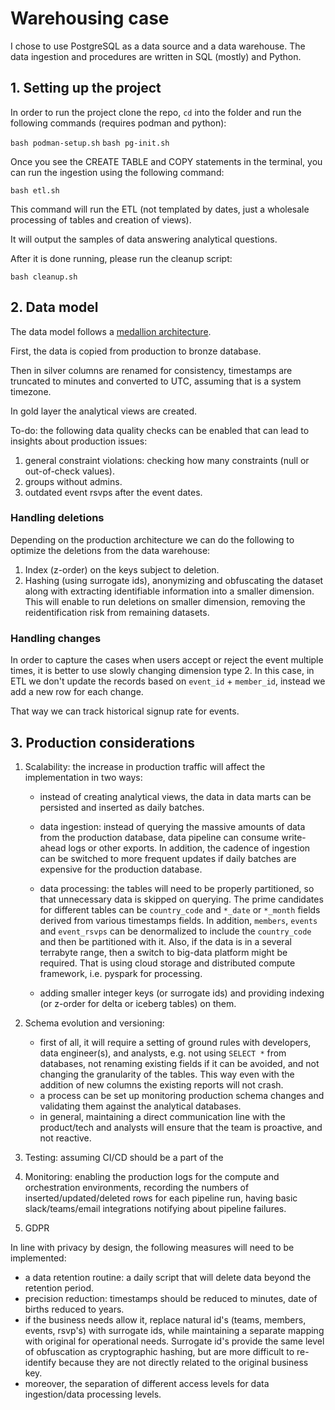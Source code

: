 # Warehousing case

I chose to use PostgreSQL as a data source and a data warehouse. The data ingestion and procedures are written in SQL (mostly) and Python.

## 1. Setting up the project

In order to run the project clone the repo, `cd` into the folder and run the following commands (requires podman and python):

`bash podman-setup.sh`
`bash pg-init.sh`

Once you see the CREATE TABLE and COPY statements in the terminal, you can run the ingestion using the following command:

`bash etl.sh`

This command will run the ETL (not templated by dates, just a wholesale processing of tables and creation of views).

It will output the samples of data answering analytical questions.

After it is done running, please run the cleanup script:

`bash cleanup.sh`

## 2. Data model

The data model follows a [medallion architecture](https://www.databricks.com/glossary/medallion-architecture).

First, the data is copied from production to bronze database.

Then in silver columns are renamed for consistency, timestamps are truncated to minutes and converted to UTC, assuming that is a system timezone.

In gold layer the analytical views are created.

To-do: the following data quality checks can be enabled that can lead to insights about production issues:

1. general constraint violations: checking how many constraints (null or out-of-check values).
2. groups without admins.
3. outdated event rsvps after the event dates.

### Handling deletions

Depending on the production architecture we can do the following to optimize the deletions from the data warehouse:

1. Index (z-order) on the keys subject to deletion.
2. Hashing (using surrogate ids), anonymizing and obfuscating the dataset along with extracting identifiable information into a smaller dimension. This will enable to run deletions on smaller dimension, removing the reidentification risk from remaining datasets.

### Handling changes

In order to capture the cases when users accept or reject the event multiple times, it is better to use slowly changing dimension type 2. In this case, in ETL we don't update the records based on `event_id` + `member_id`, instead we add a new row for each change.

That way we can track historical signup rate for events.

## 3. Production considerations

1. Scalability: the increase in production traffic will affect the implementation in two ways:

    * instead of creating analytical views, the data in data marts can be persisted and inserted as daily batches.

    * data ingestion: instead of querying the massive amounts of data from the production database, data pipeline can consume write-ahead logs or other exports. In addition, the cadence of ingestion can be switched to more frequent updates if daily batches are expensive for the production database.

    * data processing: the tables will need to be properly partitioned, so that unnecessary data is skipped on querying. The prime candidates for different tables can be `country_code` and `*_date` or `*_month` fields derived from various timestamps fields. In addition, `members`, `events` and `event_rsvps` can be denormalized to include the `country_code` and then be partitioned with it. Also, if the data is in a several terrabyte range, then a switch to big-data platform might be required. That is using cloud storage and distributed compute framework, i.e. pyspark for processing.

    * adding smaller integer keys (or surrogate ids) and providing indexing (or z-order for delta or iceberg tables) on them.

2. Schema evolution and versioning:
    * first of all, it will require a setting of ground rules with developers, data engineer(s), and analysts, e.g. not using `SELECT *` from databases, not renaming existing fields if it can be avoided, and not changing the granularity of the tables. This way even with the addition of new columns the existing reports will not crash.
    * a process can be set up monitoring production schema changes and validating them against the analytical databases.
    * in general, maintaining a direct communication line with the product/tech and analysts will ensure that the team is proactive, and not reactive.

3. Testing: assuming CI/CD should be a part of the 

4. Monitoring: enabling the production logs for the compute and orchestration environments, recording the numbers of inserted/updated/deleted rows for each pipeline run, having basic slack/teams/email integrations notifying about pipeline failures.

5. GDPR

In line with privacy by design, the following measures will need to be implemented:

* a data retention routine: a daily script that will delete data beyond the retention period.
* precision reduction: timestamps should be reduced to minutes, date of births reduced to years.
* if the business needs allow it, replace natural id's (teams, members, events, rsvp's) with surrogate ids, while maintaining a separate mapping with original for operational needs. Surrogate id's provide the same level of obfuscation as cryptographic hashing, but are more difficult to re-identify because they are not directly related to the original business key.
* moreover, the separation of different access levels for data ingestion/data processing levels.
